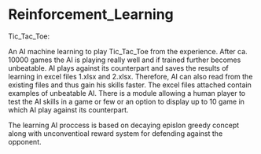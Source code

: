 # Reinforcement_Learning

Tic_Tac_Toe:

An AI machine learning to play Tic_Tac_Toe from the experience. After ca. 10000 games the AI is playing really well and if trained further becomes unbeatable. AI plays against its counterpart and saves the results of learning in excel files 1.xlsx and 2.xlsx. Therefore, AI can also read from the existing files and thus gain his skills faster. The excel files attached contain examples of unbeatable AI. There is a module allowing a human player to test the AI skills in a game or few or an option to display up to 10 game in which AI play against its counterpart.

The learning AI proccess is based on decaying epislon greedy concept along with unconventioal reward system for defending against the opponent.
